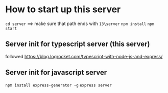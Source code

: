 # How to start up this server
`cd server` ==> make sure that path ends with `13\server`
`npm install`
`npm start`

## Server init for typescript server (this server)
followed https://blog.logrocket.com/typescript-with-node-js-and-express/

## Server init for javascript server
`npm install express-generator -g`
`express server`